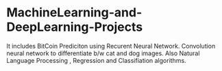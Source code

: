 # MachineLearning-and-DeepLearning-Projects
It includes BitCoin Prediciton using Recurent Neural Network. Convolution neural network to differentiate b/w cat and dog images. 
Also Natural Language Processing , Regression and Classifiation algorithms. 
